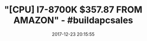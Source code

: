 ---
title: '"[CPU] I7-8700K $357.87 FROM AMAZON" - #buildapcsales'
name: Intel BX80684I78700K 8th Gen Core i7-8700K Processor
date: '2017-12-23 20:15:55'
buy_now: >-
  https://www.amazon.com/Intel-BX80684I78700K-Core-i7-8700K-Processor/dp/B07598VZR8?psc=1&SubscriptionId=AKIAIA5RBQIWQVTCUEUQ&tag=coldcutdeals-20&linkCode=xm2&camp=2025&creative=165953&creativeASIN=B07598VZR8
description_markdown: |+
  Intel BX80684I78700K 8th Gen Core i7-8700K Processor

    - Compatible only with Motherboards based on Intel 300 Series Chipsets

    - 6 Cores/12 Threads

    - 3.70 GHz up to 4.70 GHz Max Turbo Frequency/12 MB Cache

    - Intel Optane Memory Supported

    - Intel UHD Graphics 630

tweet_id_str: '944662873455955970'
price: $399.99
you_save: ''
asin: B07598VZR8
image: 'https://images-na.ssl-images-amazon.com/images/I/51cmJqb4I2L.jpg'

---
